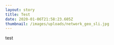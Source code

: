 ```yaml
---
layout: story
title: Test
date: 2020-01-06T21:58:23.605Z
thumbnail: /images/uploads/network_geo_sli.jpg
---
```

test
